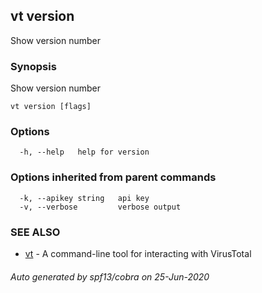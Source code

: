 ## vt version

Show version number

### Synopsis

Show version number

```
vt version [flags]
```

### Options

```
  -h, --help   help for version
```

### Options inherited from parent commands

```
  -k, --apikey string   api key
  -v, --verbose         verbose output
```

### SEE ALSO

* [vt](vt.md)	 - A command-line tool for interacting with VirusTotal

###### Auto generated by spf13/cobra on 25-Jun-2020
